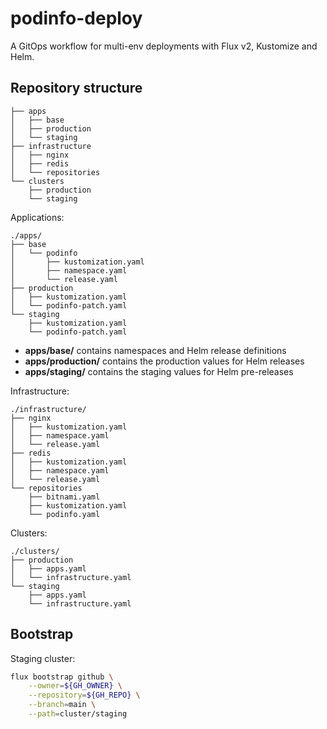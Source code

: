 # podinfo-deploy

A GitOps workflow for multi-env deployments with Flux v2, Kustomize and Helm.

## Repository structure

```
├── apps
│   ├── base
│   ├── production 
│   └── staging
├── infrastructure
│   ├── nginx
│   ├── redis
│   └── repositories
└── clusters
    ├── production
    └── staging
```

Applications:

```
./apps/
├── base
│   └── podinfo
│       ├── kustomization.yaml
│       ├── namespace.yaml
│       └── release.yaml
├── production
│   ├── kustomization.yaml
│   └── podinfo-patch.yaml
└── staging
    ├── kustomization.yaml
    └── podinfo-patch.yaml
```

- **apps/base/** contains namespaces and Helm release definitions
- **apps/production/** contains the production values for Helm releases
- **apps/staging/** contains the staging values for Helm pre-releases

Infrastructure:

```
./infrastructure/
├── nginx
│   ├── kustomization.yaml
│   ├── namespace.yaml
│   └── release.yaml
├── redis
│   ├── kustomization.yaml
│   ├── namespace.yaml
│   └── release.yaml
└── repositories
    ├── bitnami.yaml
    ├── kustomization.yaml
    └── podinfo.yaml
```

Clusters:

```
./clusters/
├── production
│   ├── apps.yaml
│   └── infrastructure.yaml
└── staging
    ├── apps.yaml
    └── infrastructure.yaml
```

## Bootstrap

Staging cluster:

```sh
flux bootstrap github \
    --owner=${GH_OWNER} \
    --repository=${GH_REPO} \
    --branch=main \
    --path=cluster/staging
```

